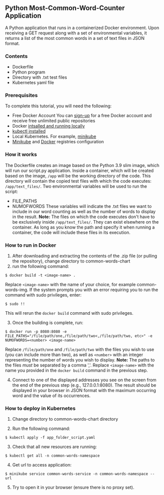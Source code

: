 ## Python Most-Common-Word-Counter Application

A Python application that runs in a containerized Docker environment. Upon receiving a GET request along with a set of environmental variables, it returns a list of the most common words in a set of text files in JSON format.

### Contents
- Dockerfile
- Python program
- Directory with .txt test files
- Kubernetes yaml file

### Prerequisites
To complete this tutorial, you will need the following:

- Free Docker Account
        You can [sign-up](https://hub.docker.com/) for a free Docker account and receive free unlimited public repositories 
- Docker [intsalled and running locally](https://docs.docker.com/desktop/)
- [kubectl installed](https://kubernetes.io/docs/tasks/tools/)
- Local Kubernetes. For example, [minikube](https://minikube.sigs.k8s.io/docs/start/)
- [Minikube](https://minikube.sigs.k8s.io/docs/handbook/registry/) and [Docker](https://www.docker.com/blog/how-to-use-your-own-registry-2/) registries configuration 

### How it works
The Dockerfile creates an image based on the Python 3.9 slim image, which will run our script.py application. Inside a container, which will be created based on the image, `/app` will be the working directory of the code. This directory will contain the copied test files with which the code executes: `/app/text_files/`. Two environmental variables will be used to run the script:
- FILE_PATHS
- NUMOFWORDS
These variables will indicate the .txt files we want to include in our word counting as well as the number of words to display in the result. **Note:** The files on which the code executes don't have to be exclusively inside `/app/text_files/`. They can exist elsewhere on the container. As long as you know the path and specify it when running a container, the code will include these files in its execution.

### How to run in Docker
1. After downloading and extracting the contents of the .zip file (or pulling the repository), change directory to common-words-chart
2. run the following command:
```
$ docker build -t <image-name> .
```
Replace `<image-name>` with the name of your choice, for example common-words-img. If the system prompts you with an error requiring you to run the command with sudo privileges, enter:
```
$ sudo !!
```
This will rerun the `docker build` command with sudo privileges.

3. Once the building is complete, run:
```
$ docker run -p 8080:8080 -e FILE_PATHS="/file/path/one,/file/path/two<,/file/path/two, etc>" -e NUMOFWORDS=<number> <image-name>
```
Replace `/file/path/one` and `/file/path/two` with the files you wish to use (you can include more than two), as well as `<number>` with an integer representing the number of words you wish to display. 
**Note:** The paths to the files *must* be separated by a comma ','. Replace `<image-name>` with the name you provided in the `docker build` command in the previous step.

4. Connect to one of the displayed addresses you see on the screen from the end of the previous step (e.g., 127.0.0.1:8080). The result should be displayed in your browser in JSON format with the maximum occurring word and the value of its occurrences.

### How to deploy in Kubernetes
1. Change directory to common-words-chart directory

2. Run the following command:
```
$ kubectl apply -f app_folder_script.yaml
```
3. Check that all new resources are running:
```
$ kubectl get all -n common-words-namespace
```
4. Get url to access application:
```
$ minikube service common-words-service -n common-words-namespace --url
```
5. Try to open it in your browser (ensure there is no proxy set).
